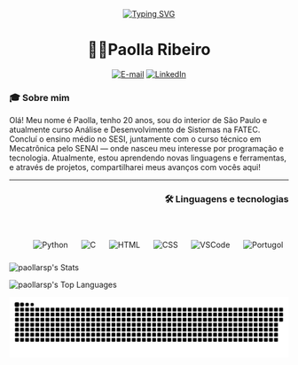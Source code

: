 <div align = "center">
  <a href="https://git.io/typing-svg"><img src="https://readme-typing-svg.demolab.com?font=Fira+code&weight=200&pause=1000&color=FFC702&background=FFFFFF00&center=true&vCenter=true&width=435&lines=%E2%AD%90+Hello!+Bem+vindos+ao+meu+GitHub!%E2%AD%90" alt="Typing SVG" /></a>
</div> 

<h1 align="center">👩‍💻Paolla Ribeiro</h1>

<div align ="center">
  
  [![E-mail](https://img.shields.io/badge/-Email-000?style=for-the-badge&logo=microsoft-outlook&logoColor=FF00F6&color:FFF)](mailto:paollarsp@gmail.com)
  [![LinkedIn](https://img.shields.io/badge/-LinkedIn-000?style=for-the-badge&logo=linkedin&logoColor=FF00F6&color:FFF)](https://www.linkedin.com/in/paollarsp/)

</div>

<h3>🎓 Sobre mim</h3>

  Olá! Meu nome é Paolla, tenho 20 anos, sou do interior de São Paulo e atualmente curso Análise e Desenvolvimento de Sistemas na FATEC. Concluí o ensino médio no SESI, juntamente com o curso técnico em Mecatrônica pelo SENAI — onde nasceu meu interesse por programação e tecnologia. Atualmente, estou aprendendo novas linguagens e ferramentas, e através de projetos, compartilharei meus avanços com vocês aqui!


---

<h3 align="right">🛠️ Linguagens e tecnologias</h3>

<br>

<p align="right">
  <img src="https://cdn.jsdelivr.net/gh/devicons/devicon@latest/icons/python/python-original.svg" width="40px" alt="Python" title="Python" style="margin: 10px"/>
  <img src="https://cdn.jsdelivr.net/gh/devicons/devicon@latest/icons/c/c-original.svg" width="40px" alt="C" title="C" style="margin: 10px"/>
  <img src="https://cdn.jsdelivr.net/gh/devicons/devicon@latest/icons/html5/html5-original.svg" width="40px" alt="HTML" title="HTML" style="margin: 10px"/>
  <img src="https://cdn.jsdelivr.net/gh/devicons/devicon@latest/icons/css3/css3-original.svg" width="40px" alt="CSS" title="CSS" style="margin: 10px"/>
  <img src="https://cdn.jsdelivr.net/gh/devicons/devicon@latest/icons/vscode/vscode-original.svg" width="40px" alt="VSCode" title="VSCode" style="margin: 10px"/>
  <img src="https://univali-lite.github.io/Portugol-Studio/assets/img/logo.png" width="40px" alt="Portugol" title="Portugol" style="margin: 10px"/>
</p>

![paollarsp's Stats](https://github-readme-stats.vercel.app/api?username=paollarsp&theme=midnight-purple&show_icons=true&hide_border=false&count_private=true)

![paollarsp's Top Languages](https://github-readme-stats.vercel.app/api/top-langs/?username=paollarsp&theme=midnight-purple&show_icons=true&hide_border=false&layout=compact)

<div align="center">
<picture align="center">
  <source media="(prefers-color-scheme: dark)" srcset="https://raw.githubusercontent.com/paollarsp/paollarsp/output/github-contribution-grid-snake-dark.svg">
  <source media="(prefers-color-scheme: light)" srcset="https://raw.githubusercontent.com/paollarsp/paollarsp/output/github-contribution-grid-snake-dark.svg">
  <img align="center" alt="github contribution grid snake animation" src="https://raw.githubusercontent.com/paollarsp/paollarsp/output/github-contribution-grid-snake.svg">
</picture>
</div>
